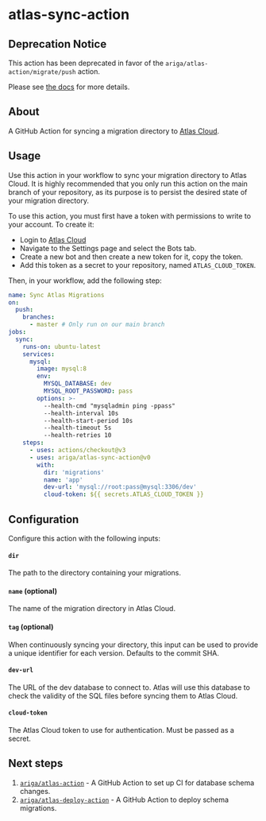 # atlas-sync-action

## Deprecation Notice

This action has been deprecated in favor of the `ariga/atlas-action/migrate/push` action.

Please see [the docs](https://github.com/ariga/atlas-action#arigaatlas-actionmigratepush) for more
details.

## About

A GitHub Action for syncing a migration directory to [Atlas Cloud](https://atlasgo.cloud).

## Usage

Use this action in your workflow to sync your migration directory to Atlas Cloud.
It is highly recommended that you only run this action on the main branch of your repository,
as its purpose is to persist the desired state of your migration directory.

To use this action, you must first have a token with permissions to write to your
account. To create it:
- Login to [Atlas Cloud](https://atlasgo.cloud)
- Navigate to the Settings page and select the Bots tab. 
- Create a new bot and then create a new token for it, copy the token.
- Add this token as a secret to your repository, named `ATLAS_CLOUD_TOKEN`.

Then, in your workflow, add the following step:

```yaml
name: Sync Atlas Migrations
on:
  push:
    branches:
      - master # Only run on our main branch
jobs:
  sync:
    runs-on: ubuntu-latest
    services:
      mysql:
        image: mysql:8
        env:
          MYSQL_DATABASE: dev
          MYSQL_ROOT_PASSWORD: pass
        options: >-
          --health-cmd "mysqladmin ping -ppass"
          --health-interval 10s
          --health-start-period 10s
          --health-timeout 5s
          --health-retries 10
    steps:
      - uses: actions/checkout@v3
      - uses: ariga/atlas-sync-action@v0
        with:
          dir: 'migrations'
          name: 'app'
          dev-url: 'mysql://root:pass@mysql:3306/dev'
          cloud-token: ${{ secrets.ATLAS_CLOUD_TOKEN }}
```

## Configuration

Configure this action with the following inputs:

#### `dir`

The path to the directory containing your migrations.

#### `name` (optional)

The name of the migration directory in Atlas Cloud.

#### `tag` (optional)

When continuously syncing your directory, this input can be used to provide a unique identifier for each version. Defaults to the commit SHA.

#### `dev-url`

The URL of the dev database to connect to. Atlas will use this database to check the validity of the SQL files before syncing them to Atlas Cloud.

#### `cloud-token`

The Atlas Cloud token to use for authentication. Must be passed as a secret.

## Next steps

1. [`ariga/atlas-action`](https://github.com/ariga/atlas-action) - A GitHub Action to set up CI for database schema changes.
2. [`ariga/atlas-deploy-action`](https://github.com/ariga/atlas-deploy-action) - A GitHub Action to deploy schema migrations.
